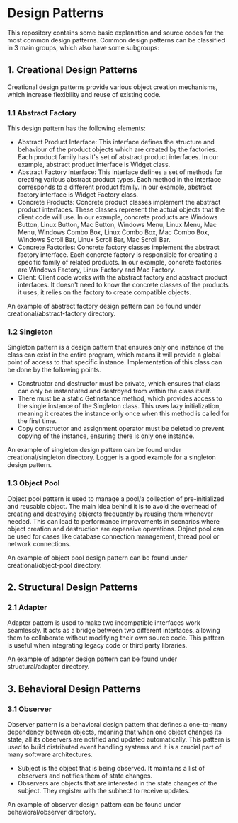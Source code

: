# Design Patterns
This repository contains some basic explanation and source codes for the most common design patterns.
Common design patterns can be classified in 3 main groups, which also have some subgroups:

## 1. Creational Design Patterns
Creational design patterns provide various object creation mechanisms, which increase flexibility and reuse of existing code.
### 1.1 Abstract Factory
This design pattern has the following elements:
- Abstract Product Interface: This interface defines the structure and behaviour of the product objects which are created by the factories. Each product family has it's set of abstract product interfaces. In our example, abstract product interface is Widget class.
- Abstract Factory Interface: This interface defines a set of methods for creating various abstract product types. Each method in the interface corresponds to a different product family. In our example, abstract factory interface is Widget Factory class.
- Concrete Products: Concrete product classes implement the abstract product interfaces. These classes represent the actual objects that the client code will use. In our example, concrete products are Windows Button, Linux Button, Mac Button, Windows Menu, Linux Menu, Mac Menu, Windows Combo Box, Linux Combo Box, Mac Combo Box, Windows Scroll Bar, Linux Scroll Bar, Mac Scroll Bar.
- Concrete Factories: Concrete factory classes implement the abstract factory interface. Each concrete factory is responsible for creating a specific family of related products. In our example, concrete factories are Windows Factory, Linux Factory and Mac Factory.
- Client: Client code works with the abstract factory and abstract product interfaces. It doesn't need to know the concrete classes of the products it uses, it relies on the factory to create compatible objects.

An example of abstract factory design pattern can be found under creational/abstract-factory directory. 
### 1.2 Singleton
Singleton pattern is a design pattern that ensures only one instance of the class can exist in the entire program, which means it will provide a global point of access to that specific instance. Implementation of this class can be done by the following points.
- Constructor and destructor must be private, which ensures that class can only be instantiated and destroyed from within the class itself.
- There must be a static GetInstance method, which provides access to the single instance of the Singleton class. This uses lazy initialization, meaning it creates the instance only once when this method is called for the first time.
- Copy constructor and assignment operator must be deleted to prevent copying of the instance, ensuring there is only one instance.

An example of singleton design pattern can be found under creational/singleton directory. Logger is a good example for a singleton design pattern.
### 1.3 Object Pool
Object pool pattern is used to manage a pool/a collection of pre-initialized and reusable object. The main idea behind it is to avoid the overhead of creating and destroying objercts frequently by reusing them whenever needed. This can lead to performance improvements in scenarios where object creation and destruction are expensive operations. Object pool can be used for cases like database connection management, thread pool or network connections. 

An example of object pool design pattern can be found under creational/object-pool directory.
## 2. Structural Design Patterns
### 2.1 Adapter
Adapter pattern is used to make two incompatible interfaces work seamlessly. It acts as a bridge between two different interfaces, allowing them to collaborate without modifying their own source code. This pattern is useful when integrating legacy code or third party libraries. 

An example of adapter design pattern can be found under structural/adapter directory.
## 3. Behavioral Design Patterns
### 3.1 Observer
Observer pattern is a behavioral design pattern that defines a one-to-many dependency between objects, meaning that when one object changes its state, all its observers are notified and updated automatically. This pattern is used to build distributed event handling systems and it is a crucial part of many software architectures.
- Subject is the object that is being observed. It maintains a list of observers and notifies them of state changes.
- Observers are objects that are interested in the state changes of the subject. They register with the subhect to receive updates.

An example of observer design pattern can be found under behavioral/observer directory.
